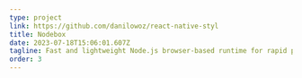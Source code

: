 ```yaml
---
type: project
link: https://github.com/danilowoz/react-native-styl
title: Nodebox
date: 2023-07-18T15:06:01.607Z
tagline: Fast and lightweight Node.js browser-based runtime for rapid prototyping.
order: 3
---
```

